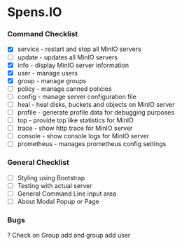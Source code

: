 # Spens.IO

### Command Checklist
- [x] service - restart and stop all MinIO servers
- [ ] update - updates all MinIO servers
- [x] info - display MinIO server information
- [x] user - manage users
- [x] group - manage groups
- [ ] policy - manage canned policies
- [ ] config - manage server configuration file
- [ ] heal - heal disks, buckets and objects on MinIO server
- [ ] profile - generate profile data for debugging purposes
- [ ] top - provide top like statistics for MinIO
- [ ] trace - show http trace for MinIO server
- [ ] console - show console logs for MinIO server
- [ ] prometheus - manages prometheus config settings

### General Checklist
- [ ] Styling using Bootstrap
- [ ] Testing with actual server
- [ ] General Command Line input area
- [ ] About Modal Popup or Page

### Bugs
? Check on Group add and group add user